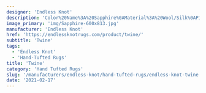```yaml
---
designer: 'Endless Knot'
description: 'Color%20Name%3A%20Sapphire%0AMaterial%3A%20Wool/Silk%0APile%3A%20Cut%20%26%20LoopStyle%3A%20Abstract%2C%20Modern%2C%20New%20Arrivals'
image_primary: 'img/Sapphire-600x813.jpg'
manufacturer: 'Endless Knot'
href: 'https://endlessknotrugs.com/product/twine/'
subtitle: 'Twine'
tags:
  - 'Endless Knot'
  - 'Hand-Tufted Rugs'
title: 'Twine'
category: 'Hand Tufted Rugs'
slug: '/manufacturers/endless-knot/hand-tufted-rugs/endless-knot-twine'
date: '2021-02-17'
---
```

